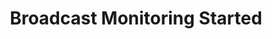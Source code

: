 ---
title: Broadcast Monitoring Started
description: Trigger for starting the monitoring of a YouTube broadcast
version: 0.2.4
variables: []
commonVariables:
  - YouTubeBroadcast
---
